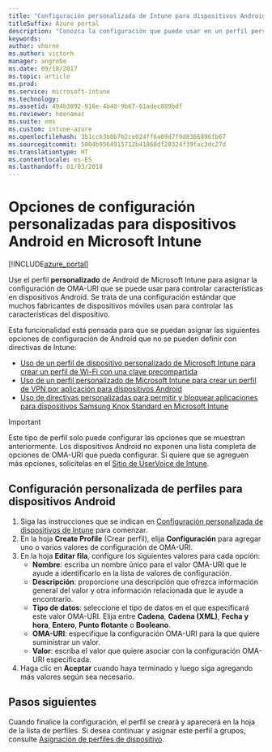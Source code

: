 ```yaml
---
title: "Configuración personalizada de Intune para dispositivos Android"
titleSuffix: Azure portal
description: "Conozca la configuración que puede usar en un perfil personalizado de Android."
keywords: 
author: vhorne
ms.author: victorh
manager: angrobe
ms.date: 09/18/2017
ms.topic: article
ms.prod: 
ms.service: microsoft-intune
ms.technology: 
ms.assetid: 494b3892-916e-4b40-9b67-61adec889bdf
ms.reviewer: heenamac
ms.suite: ems
ms.custom: intune-azure
ms.openlocfilehash: 3b1ccb3b0b7b2ce024ff6a09d7f9d8366896fb67
ms.sourcegitcommit: 5004b9564915712b41860df20324f39fac3dc27d
ms.translationtype: HT
ms.contentlocale: es-ES
ms.lasthandoff: 01/03/2018
---
```

# <a name="custom-settings-for-android-devices-in-microsoft-intune"></a>Opciones de configuración personalizadas para dispositivos Android en Microsoft Intune

[!INCLUDE[azure_portal](./includes/azure_portal.md)]

Use el perfil **personalizado** de Android de Microsoft Intune para asignar la configuración de OMA-URI que se puede usar para controlar características en dispositivos Android. Se trata de una configuración estándar que muchos fabricantes de dispositivos móviles usan para controlar las características del dispositivo.

Esta funcionalidad está pensada para que se puedan asignar las siguientes opciones de configuración de Android que no se pueden definir con directivas de Intune:

- [Uso de un perfil de dispositivo personalizado de Microsoft Intune para crear un perfil de Wi-Fi con una clave precompartida](/intune/wi-fi-profile-shared-key)
- [Uso de un perfil personalizado de Microsoft Intune para crear un perfil de VPN por aplicación para dispositivos Android](/intune/android-pulse-secure-per-app-vpn)
- [Uso de directivas personalizadas para permitir y bloquear aplicaciones para dispositivos Samsung Knox Standard en Microsoft Intune](/intune/samsung-knox-apps-allow-block)

>[!IMPORTANT]
>Este tipo de perfil solo puede configurar las opciones que se muestran anteriormente. Los dispositivos Android no exponen una lista completa de opciones de OMA-URI que pueda configurar. Si quiere que se agreguen más opciones, solicítelas en el [Sitio de UserVoice de Intune](https://microsoftintune.uservoice.com/forums/291681-ideas).

## <a name="custom-profile-settings-for-android-devices"></a>Configuración personalizada de perfiles para dispositivos Android

1. Siga las instrucciones que se indican en [Configuración personalizada de dispositivos de Intune](custom-settings-configure.md) para comenzar.
2. En la hoja **Create Profile** (Crear perfil), elija **Configuración** para agregar uno o varios valores de configuración de OMA-URI.
3. En la hoja **Editar fila**, configure los siguientes valores para cada opción:
    - **Nombre**: escriba un nombre único para el valor OMA-URI que le ayude a identificarlo en la lista de valores de configuración.
    - **Descripción**: proporcione una descripción que ofrezca información general del valor y otra información relacionada que le ayude a encontrarlo.
    - **Tipo de datos**: seleccione el tipo de datos en el que especificará este valor OMA-URI. Elija entre **Cadena**, **Cadena (XML)**, **Fecha y hora**, **Entero**, **Punto flotante** o **Booleano**.
    - **OMA-URI**: especifique la configuración OMA-URI para la que quiere suministrar un valor.
    - **Valor**: escriba el valor que quiere asociar con la configuración OMA-URI especificada.
4. Haga clic en **Aceptar** cuando haya terminado y luego siga agregando más valores según sea necesario.

## <a name="next-steps"></a>Pasos siguientes

Cuando finalice la configuración, el perfil se creará y aparecerá en la hoja de la lista de perfiles. Si desea continuar y asignar este perfil a grupos, consulte [Asignación de perfiles de dispositivo](device-profile-assign.md).




